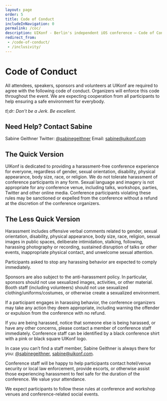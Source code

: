 ```yaml
---
layout: page
order: 5
title: Code of Conduct
includeInNavigation: 0
permalink: /coc/
description: UIKonf - Berlin's independent iOS conference – Code of Conduct
redirect_from:
 - /code-of-conduct/
 - /inclusivity/
---
```


# Code of Conduct

All attendees, speakers, sponsors and volunteers at UIKonf are required to agree with the following code of conduct. Organizers will enforce this code throughout the event. We are expecting cooperation from all participants to help ensuring a safe environment for everybody.

*tl;dr: Don’t be a Jerk. Be excellent.*

## Need Help? Contact Sabine

Sabine Geithner Twitter: [@sabinegeithner](http://twitter.com/sabinegeithner) Email: sabine@uikonf.com

## The Quick Version

UIKonf is dedicated to providing a harassment-free conference experience for everyone, regardless of gender, sexual orientation, disability, physical appearance, body size, race, or religion. We do not tolerate harassment of conference participants in any form. Sexual language and imagery is not appropriate for any conference venue, including talks, workshops, parties, Twitter and other online media. Conference participants violating these rules may be sanctioned or expelled from the conference without a refund at the discretion of the conference organizers.

## The Less Quick Version

Harassment includes offensive verbal comments related to gender, sexual orientation, disability, physical appearance, body size, race, religion, sexual images in public spaces, deliberate intimidation, stalking, following, harassing photography or recording, sustained disruption of talks or other events, inappropriate physical contact, and unwelcome sexual attention.

Participants asked to stop any harassing behavior are expected to comply immediately.

Sponsors are also subject to the anti-harassment policy. In particular, sponsors should not use sexualized images, activities, or other material. Booth staff (including volunteers) should not use sexualized clothing/uniforms/costumes, or otherwise create a sexualized environment.

If a participant engages in harassing behavior, the conference organizers may take any action they deem appropriate, including warning the offender or expulsion from the conference with no refund.

If you are being harassed, notice that someone else is being harassed, or have any other concerns, please contact a member of conference staff immediately. Conference staff can be identified by a black conference shirt with a pink or black square UIKonf logo.

In case you can’t find a staff member, Sabine Geithner is always there for you: [@sabinegeithner](http://twitter.com/sabinegeithner), sabine@uikonf.com.

Conference staff will be happy to help participants contact hotel/venue security or local law enforcement, provide escorts, or otherwise assist those experiencing harassment to feel safe for the duration of the conference. We value your attendance.

We expect participants to follow these rules at conference and workshop venues and conference-related social events.